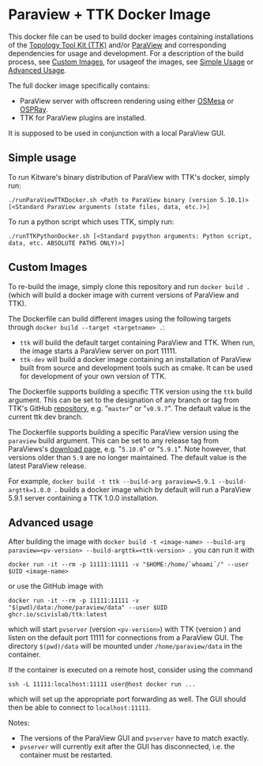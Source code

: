 # Paraview + TTK Docker Image

This docker file can be used to build docker images containing installations of the [Topology Tool Kit (TTK)](http://topology-tool-kit.github.io) and/or [ParaView](http://www.paraview.org) and corresponding dependencies for usage and development. For a description of the build process, see [Custom Images](##custom-images), for usageof the images, see [Simple Usage](##simple-usage) or [Advanced Usage](##advanced-usage).

The full docker image specifically contains:

- ParaView server with offscreen rendering using either [OSMesa](http://www.mesa3d.org/osmesa.html) or [OSPRay](http://www.ospray.org).
- TTK for ParaView plugins are installed.

It is supposed to be used in conjunction with a local ParaView GUI.

## Simple usage

To run Kitware's binary distribution of ParaView with TTK's docker, simply run:

```
./runParaViewTTKDocker.sh <Path to ParaView binary (version 5.10.1)> [<Standard ParaView arguments (state files, data, etc.)>]
```

To run a python script which uses TTK, simply run:

```
./runTTKPythonDocker.sh [<Standard pvpython arguments: Python script, data, etc. ABSOLUTE PATHS ONLY)>]
```

## Custom Images

To re-build the image, simply clone this repository and run `docker build .` (which will build a docker image with current versions of ParaView and TTK).

The Dockerfile can build different images using the following targets through `docker build --target <targetname> .`:
- `ttk` will build the default target containing ParaView and TTK. When run, the image starts a ParaView server on port 11111.
- `ttk-dev` will build a docker image containing an installation of ParaView built from source and development tools such as cmake. It can be used for development of your own version of TTK.

The Dockerfile supports building a specific TTK version using the `ttk` build argument. This can be set to the designation of any branch or tag from TTK's GitHub [repository](https://github.com/topology-tool-kit/ttk), e.g. "`master`" or "`v0.9.7`". The default value is the current ttk dev branch.

The Dockerfile supports building a specific ParaView version using the `paraview` build argument. This can be set to any release tag from ParaViews's [download page](https://www.paraview.org/download/), e.g. "`5.10.0`" or "`5.9.1`". Note however, that versions older than `5.9` are no longer maintained. The default value is the latest ParaView release.

For example, `docker build -t ttk --build-arg paraview=5.9.1 --build-argttk=1.0.0 .` builds a docker image which by default will run a ParaView 5.9.1 server containing a TTK 1.0.0 installation.

## Advanced usage

After building the image with `docker build -t <image-name> --build-arg paraview=<pv-version> --build-argttk=<ttk-version> .` you can run it with
```
docker run -it --rm -p 11111:11111 -v "$HOME:/home/`whoami`/" --user $UID <image-name>
```
or use the GitHub image with
```
docker run -it --rm -p 11111:11111 -v "$(pwd)/data:/home/paraview/data" --user $UID ghcr.io/scivislab/ttk:latest
```

which will start `pvserver` (version `<pv-version>`) with TTK (version <ttk-version>) and listen on the default port 11111 for connections from a ParaView GUI. The directory `$(pwd)/data` will be mounted under `/home/paraview/data` in the container.

If the container is executed on a remote host, consider using the command
```
ssh -L 11111:localhost:11111 user@host docker run ...
```
which will set up the appropriate port forwarding as well. The GUI should then be able to connect to `localhost:11111`.

Notes:
- The versions of the ParaView GUI and `pvserver` have to match exactly.
- `pvserver` will currently exit after the GUI has disconnected, i.e. the container must be restarted.
